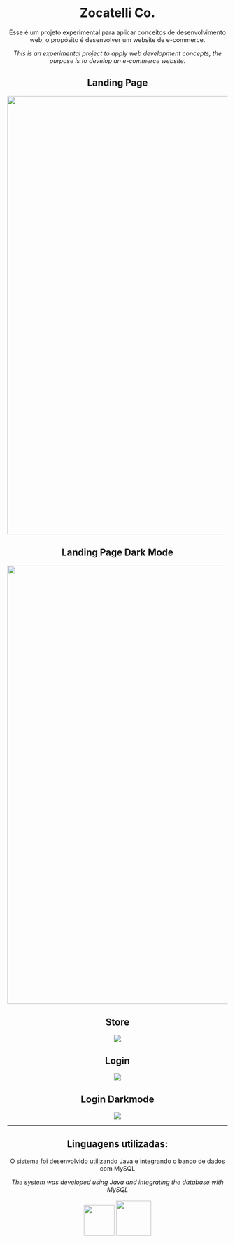 <div align="center">
<h1> Zocatelli Co. </h1>
</div>

<div align="center">
<p> Esse é um projeto experimental para aplicar conceitos de desenvolvimento web, o propósito é desenvolver um website de e-commerce.  </p>
<i> This is an experimental project to apply web development concepts, the purpose is to develop an e-commerce website. </i>
</div>

<div align="center">
<h2> Landing Page </h2>
<img src="https://user-images.githubusercontent.com/101437257/204114710-a84e443a-91ae-4aaa-9063-db52ccc56d62.png" width="1000px">
</div>

<div align="center">
<h2> Landing Page Dark Mode</h2>
<img src="https://user-images.githubusercontent.com/101437257/205472876-b8c81cbf-11c3-4ba8-81f9-96f02ce12e72.png" width="1000px">
</div>


<div align="center">
<h2> Store </h2>
<p> </p>
<img src= "https://user-images.githubusercontent.com/101437257/204114763-29e3001c-b36d-4df0-a90e-d55ab1f3038c.png" >
</div>

<div align="center">
<h2>Login</h2>
<img src="https://user-images.githubusercontent.com/101437257/204169445-f8678339-25bf-4c61-8d2e-1ba53aacce0c.png">
</div>

<div align="center">
<h2>Login Darkmode</h2>
<img src="https://user-images.githubusercontent.com/101437257/205472946-e5ac52b5-86a7-4114-9692-bc06d9215a10.png">
</div>

<hr>

<div align="center">
<h2> Linguagens utilizadas: </h2>
<p> O sistema foi desenvolvido utilizando Java e integrando o banco de dados com MySQL</p>
<i> The system was developed using Java and integrating the database with MySQL</i>
<br><br>
<img src= "https://img.shields.io/badge/CSS3-1572B6?style=for-the-badge&logo=css3&logoColor=white" width="70px">
<img src= "https://img.shields.io/badge/HTML5-E34F26?style=for-the-badge&logo=html5&logoColor=white" width="80px">
</div>
